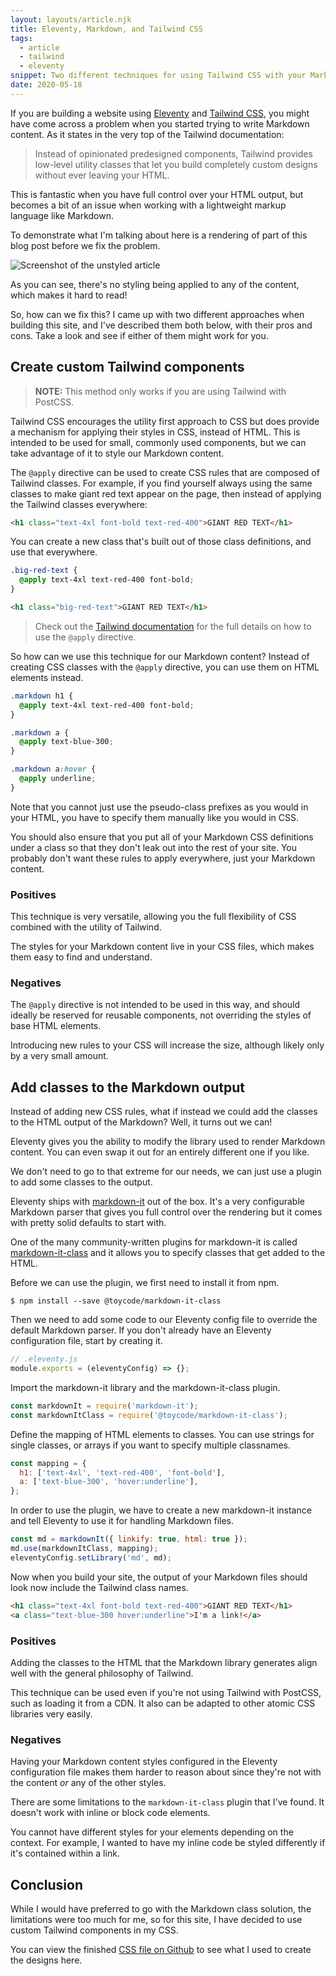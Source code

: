 ```yaml
---
layout: layouts/article.njk
title: Eleventy, Markdown, and Tailwind CSS
tags:
  - article
  - tailwind
  - eleventy
snippet: Two different techniques for using Tailwind CSS with your Markdown content in Eleventy.
date: 2020-05-18
---
```


If you are building a website using [Eleventy](https://11ty.dev) and [Tailwind CSS](https://tailwindcss.com), you might have come across a problem when you started trying to write Markdown content. As it states in the very top of the Tailwind documentation:

> Instead of opinionated predesigned components, Tailwind provides low-level utility classes that let you build completely custom designs without ever leaving your HTML.

This is fantastic when you have full control over your HTML output, but becomes a bit of an issue when working with a lightweight markup language like Markdown.

To demonstrate what I'm talking about here is a rendering of part of this blog post before we fix the problem.

<div class="my-4 border border-nord2">
  <div class="flex items-center p-2 bg-nord2">
    <div class="w-2 h-2 mr-1 bg-red-500 rounded-full"></div>
    <div class="w-2 h-2 mr-1 bg-orange-400 rounded-full"></div>
    <div class="w-2 h-2 mr-1 bg-green-500 rounded-full"></div>
  </div>
  <img src="/static/images/articles/eleventy-markdown-tailwind.png" alt="Screenshot of the unstyled article" />
</div>

As you can see, there's no styling being applied to any of the content, which makes it hard to read!

So, how can we fix this? I came up with two different approaches when building this site, and I've described them both below, with their pros and cons. Take a look and see if either of them might work for you.

## Create custom Tailwind components

> **NOTE:** This method only works if you are using Tailwind with PostCSS.

Tailwind CSS encourages the utility first approach to CSS but does provide a mechanism for applying their styles in CSS, instead of HTML. This is intended to be used for small, commonly used components, but we can take advantage of it to style our Markdown content.

The `@apply` directive can be used to create CSS rules that are composed of Tailwind classes. For example, if you find yourself always using the same classes to make giant red text appear on the page, then instead of applying the Tailwind classes everywhere:

```html
<h1 class="text-4xl font-bold text-red-400">GIANT RED TEXT</h1>
```

You can create a new class that's built out of those class definitions, and use that everywhere.

```css
.big-red-text {
  @apply text-4xl text-red-400 font-bold;
}
```

```html
<h1 class="big-red-text">GIANT RED TEXT</h1>
```

> Check out the [Tailwind documentation](https://tailwindcss.com/docs/extracting-components#extracting-css-components-with-apply) for the full details on how to use the `@apply` directive.

So how can we use this technique for our Markdown content? Instead of creating CSS classes with the `@apply` directive, you can use them on HTML elements instead.

```css
.markdown h1 {
  @apply text-4xl text-red-400 font-bold;
}

.markdown a {
  @apply text-blue-300;
}

.markdown a:hover {
  @apply underline;
}
```

Note that you cannot just use the pseudo-class prefixes as you would in your HTML, you have to specify them manually like you would in CSS.

You should also ensure that you put all of your Markdown CSS definitions under a class so that they don't leak out into the rest of your site. You probably don't want these rules to apply everywhere, just your Markdown content.

### Positives

This technique is very versatile, allowing you the full flexibility of CSS combined with the utility of Tailwind.

The styles for your Markdown content live in your CSS files, which makes them easy to find and understand.

### Negatives

The `@apply` directive is not intended to be used in this way, and should ideally be reserved for reusable components, not overriding the styles of base HTML elements.

Introducing new rules to your CSS will increase the size, although likely only by a very small amount.

## Add classes to the Markdown output

Instead of adding new CSS rules, what if instead we could add the classes to the HTML output of the Markdown? Well, it turns out we can!

Eleventy gives you the ability to modify the library used to render Markdown content. You can even swap it out for an entirely different one if you like.

We don't need to go to that extreme for our needs, we can just use a plugin to add some classes to the output.

Eleventy ships with [markdown-it](https://markdown-it.github.io/) out of the box. It's a very configurable Markdown parser that gives you full control over the rendering but it comes with pretty solid defaults to start with.

One of the many community-written plugins for markdown-it is called [markdown-it-class](https://www.npmjs.com/package/@toycode/markdown-it-class) and it allows you to specify classes that get added to the HTML.

Before we can use the plugin, we first need to install it from npm.

```shell
$ npm install --save @toycode/markdown-it-class
```

Then we need to add some code to our Eleventy config file to override the default Markdown parser. If you don't already have an Eleventy configuration file, start by creating it.

```js
// .eleventy.js
module.exports = (eleventyConfig) => {};
```

Import the markdown-it library and the markdown-it-class plugin.

```js
const markdownIt = require('markdown-it');
const markdownItClass = require('@toycode/markdown-it-class');
```

Define the mapping of HTML elements to classes. You can use strings for single classes, or arrays if you want to specify multiple classnames.

```js
const mapping = {
  h1: ['text-4xl', 'text-red-400', 'font-bold'],
  a: ['text-blue-300', 'hover:underline'],
};
```

In order to use the plugin, we have to create a new markdown-it instance and tell Eleventy to use it for handling Markdown files.

```js
const md = markdownIt({ linkify: true, html: true });
md.use(markdownItClass, mapping);
eleventyConfig.setLibrary('md', md);
```

Now when you build your site, the output of your Markdown files should look now include the Tailwind class names.

```html
<h1 class="text-4xl font-bold text-red-400">GIANT RED TEXT</h1>
<a class="text-blue-300 hover:underline">I'm a link!</a>
```

### Positives

Adding the classes to the HTML that the Markdown library generates align well with the general philosophy of Tailwind.

This technique can be used even if you're not using Tailwind with PostCSS, such as loading it from a CDN. It also can be adapted to other atomic CSS libraries very easily.

### Negatives

Having your Markdown content styles configured in the Eleventy configuration file makes them harder to reason about since they're not with the content _or_ any of the other styles.

There are some limitations to the `markdown-it-class` plugin that I've found. It doesn't work with inline or block code elements.

You cannot have different styles for your elements depending on the context. For example, I wanted to have my inline code be styled differently if it's contained within a link.

## Conclusion

While I would have preferred to go with the Markdown class solution, the limitations were too much for me, so for this site, I have decided to use custom Tailwind components in my CSS.

You can view the finished [CSS file on Github](https://github.com/matthewtole/matthewtole.com/blob/master/src/_includes/postcss/styles.pcss) to see what I used to create the designs here.
